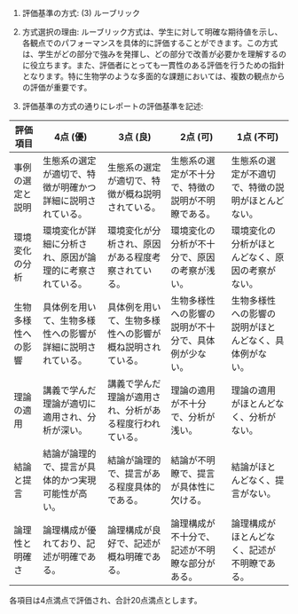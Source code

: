 1. 評価基準の方式: (3) ルーブリック

2. 方式選択の理由: ルーブリック方式は、学生に対して明確な期待値を示し、各観点でのパフォーマンスを具体的に評価することができます。この方式は、学生がどの部分で強みを発揮し、どの部分で改善が必要かを理解するのに役立ちます。また、評価者にとっても一貫性のある評価を行うための指針となります。特に生物学のような多面的な課題においては、複数の観点からの評価が重要です。

3. 評価基準の方式の通りにレポートの評価基準を記述:

| 評価項目               | 4点 (優)                                                                 | 3点 (良)                                                               | 2点 (可)                                                               | 1点 (不可)                                                             |
|------------------------|--------------------------------------------------------------------------|------------------------------------------------------------------------|------------------------------------------------------------------------|------------------------------------------------------------------------|
| 事例の選定と説明       | 生態系の選定が適切で、特徴が明確かつ詳細に説明されている。               | 生態系の選定が適切で、特徴が概ね説明されている。                       | 生態系の選定が不十分で、特徴の説明が不明瞭である。                     | 生態系の選定が不適切で、特徴の説明がほとんどない。                     |
| 環境変化の分析         | 環境変化が詳細に分析され、原因が論理的に考察されている。                 | 環境変化が分析され、原因がある程度考察されている。                     | 環境変化の分析が不十分で、原因の考察が浅い。                           | 環境変化の分析がほとんどなく、原因の考察がない。                       |
| 生物多様性への影響     | 具体例を用いて、生物多様性への影響が詳細に説明されている。               | 具体例を用いて、生物多様性への影響が概ね説明されている。               | 生物多様性への影響の説明が不十分で、具体例が少ない。                   | 生物多様性への影響の説明がほとんどなく、具体例がない。                 |
| 理論の適用             | 講義で学んだ理論が適切に適用され、分析が深い。                           | 講義で学んだ理論が適用され、分析がある程度行われている。               | 理論の適用が不十分で、分析が浅い。                                     | 理論の適用がほとんどなく、分析がない。                                 |
| 結論と提言             | 結論が論理的で、提言が具体的かつ実現可能性が高い。                       | 結論が論理的で、提言がある程度具体的である。                           | 結論が不明瞭で、提言が具体性に欠ける。                                 | 結論がほとんどなく、提言がない。                                       |
| 論理性と明確さ         | 論理構成が優れており、記述が明確である。                                 | 論理構成が良好で、記述が概ね明確である。                               | 論理構成が不十分で、記述が不明瞭な部分がある。                         | 論理構成がほとんどなく、記述が不明瞭である。                           |

各項目は4点満点で評価され、合計20点満点とします。